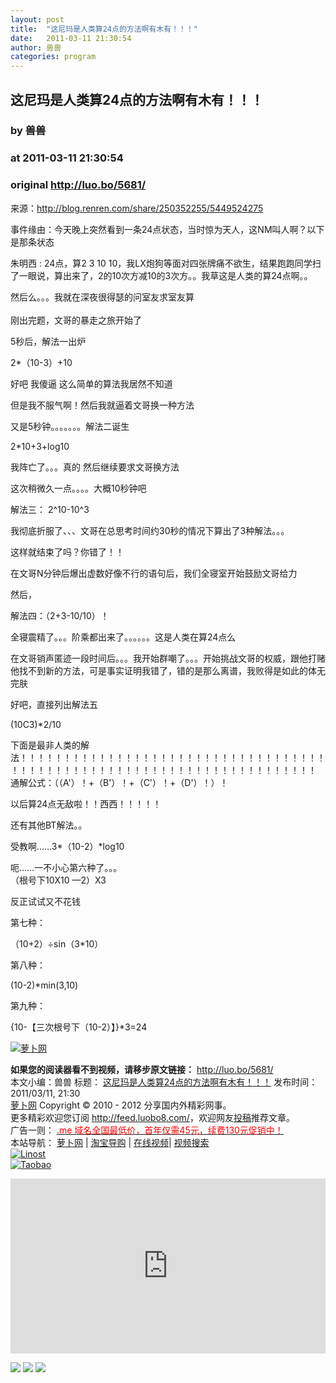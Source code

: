 ```yaml
---
layout: post
title:  "这尼玛是人类算24点的方法啊有木有！！！"
date:   2011-03-11 21:30:54
author: 兽兽
categories: program
---
```


## 这尼玛是人类算24点的方法啊有木有！！！
### by 兽兽
### at 2011-03-11 21:30:54
### original <http://luo.bo/5681/>

<p>来源：<a href="http://blog.renren.com/share/250352255/5449524275">http://blog.renren.com/share/250352255/5449524275</a></p><p>事件缘由：今天晚上突然看到一条24点状态，当时惊为天人，这NM叫人啊？以下是那条状态</p><p>朱明西 : 24点，算2 3 10 10，我LX炮狗等面对四张牌痛不欲生，结果跑跑同学扫了一眼说，算出来了，2的10次方减10的3次方。。我草这是人类的算24点啊。。</p><p>然后么。。。我就在深夜很得瑟的问室友求室友算<br> <span></span><br> 刚出完题，文哥的暴走之旅开始了</p><p>5秒后，解法一出炉</p><p>2*（10-3）+10</p><p>好吧 我傻逼 这么简单的算法我居然不知道</p><p>但是我不服气啊！然后我就逼着文哥换一种方法</p><p>又是5秒钟。。。。。。。解法二诞生</p><p>2*10+3+log10</p><p>我阵亡了。。。真的 然后继续要求文哥换方法</p><p>这次稍微久一点。。。。大概10秒钟吧</p><p>解法三： 2^10-10^3</p><p>我彻底折服了、、、文哥在总思考时间约30秒的情况下算出了3种解法。。。</p><p>这样就结束了吗？你错了！！</p><p>在文哥N分钟后爆出虚数好像不行的语句后，我们全寝室开始鼓励文哥给力</p><p>然后，</p><p>解法四：（2+3-10/10）！</p><p>全寝震精了。。。阶乘都出来了。。。。。。这是人类在算24点么</p><p>在文哥销声匿迹一段时间后。。。我开始群嘲了。。。开始挑战文哥的权威，跟他打赌他找不到新的方法，可是事实证明我错了，错的是那么离谱，我败得是如此的体无完肤</p><p>好吧，直接列出解法五</p><p>(10C3)*2/10</p><p>下面是最非人类的解法！！！！！！！！！！！！！！！！！！！！！！！！！！！！！！！！！！！！！！！！！！！！！！！！！！！！！！！！！！！！！！！！！！！！！！<br> 通解公式：（（A'）！+（B'）！+（C'）！+（D'）！）！</p><p>以后算24点无敌啦！！西西！！！！！</p><p>还有其他BT解法。。</p><p>受教啊……3*（10-2）*log10</p><p>呃……一不小心第六种了。。。<br> （根号下10X10 —2）X3</p><p>反正试试又不花钱</p><p>第七种：</p><p>（10+2）÷sin（3*10）</p><p>第八种：</p><p>(10-2)*min(3,10)</p><p>第九种：</p><p>{10-【三次根号下（10-2）】}*3=24</p><p><a title="萝卜网" href="http://ki.ki.ki/files/8f3d665f059e238d926f27fe657aa1e1.jpg"><img title="萝卜网" src="http://ki.ki.ki/files/8f3d665f059e238d926f27fe657aa1e1.jpg" border="0" alt="萝卜网"></a></p><p><strong>如果您的阅读器看不到视频，请移步原文链接：</strong> <a href="http://luo.bo/5681/" title="这尼玛是人类算24点的方法啊有木有！！！">http://luo.bo/5681/</a> <br> 本文小编：兽兽 标题： <a href="http://luo.bo/5681/" title="这尼玛是人类算24点的方法啊有木有！！！">这尼玛是人类算24点的方法啊有木有！！！</a> 发布时间：2011/03/11, 21:30 <br> <a href="http:////luo.bo/" title="萝卜网 - 人人都是艺术家">萝卜网</a> Copyright ©   2010 - 2012 分享国内外精彩网事。<br> 更多精彩欢迎您订阅 <a href="http://feed.luobo8.com/">http://feed.luobo8.com/</a>，欢迎网友<a href="http://luo.bo/delivery/">投稿</a>推荐文章。<br> 广告一则： <a href="http://zi.mu/domain"><font color="red">.me 域名全国最低价，首年仅需45元，续费130元促销中！</font></a><br> 本站导航： <a href="http://luo.bo/">萝卜网</a> | <a href="http://tao.luo.bo/">淘宝导购</a> | <a href="http://v2.luo.bo/">在线视频</a>| <a href="http://v.luo.bo/">视频搜索</a><br> <a href="http://zi.mu/linost" title="Linost"><img src="http://th.ki.ki/files/85fea6cdf7af3b325f3404657e6fde6e.gif" alt="Linost" border="0"></a><br> <a href="http://8.nf/tbfeed" title="Linost"><img src="http://th.ki.ki/files/e1078a0957f05abb2b5ffa0b273bdcd0.jpg" alt="Taobao" border="0"></a><p><iframe src="http://feedads.g.doubleclick.net/~ah/f/7sv1ooo89v8jfelhdjk8plpa64/300/250?ca=1&amp;fh=280#http%3A%2F%2Fluo.bo%2F5681%2F" width="100%" height="280" frameborder="0" scrolling="no" marginwidth="0" marginheight="0"></iframe></p><div>
<a href="http://feeds.feedburner.com/~ff/tamd?a=EteFVT-zC7w:n0gZLRjyRDM:yIl2AUoC8zA"><img src="http://feeds.feedburner.com/~ff/tamd?d=yIl2AUoC8zA" border="0"></a> <a href="http://feeds.feedburner.com/~ff/tamd?a=EteFVT-zC7w:n0gZLRjyRDM:qj6IDK7rITs"><img src="http://feeds.feedburner.com/~ff/tamd?d=qj6IDK7rITs" border="0"></a> <a href="http://feeds.feedburner.com/~ff/tamd?a=EteFVT-zC7w:n0gZLRjyRDM:-BTjWOF_DHI"><img src="http://feeds.feedburner.com/~ff/tamd?i=EteFVT-zC7w:n0gZLRjyRDM:-BTjWOF_DHI" border="0"></a>
</div></p>